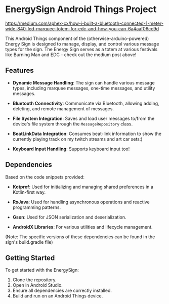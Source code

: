 # EnergySign Android Things Project

https://medium.com/aphex-cx/how-i-built-a-bluetooth-connected-1-meter-wide-840-led-marquee-totem-for-edc-and-how-you-can-6a4aaf06cc9d

This Android Things component of the (otherwise-arduino-powered) Energy Sign is designed to manage, display, and control
various message types for the sign. The Energy Sign serves as a totem at various festivals like Burning Man and EDC -
check out the medium post above!

## Features

- **Dynamic Message Handling**: The sign can handle various message types, including marquee messages, one-time
  messages, and utility messages.

- **Bluetooth Connectivity**: Communicate via Bluetooth, allowing adding, deleting, and remote management of messages.

- **File System Integration**: Saves and load user messages to/from the device's file system through
  the `MessageRepository` class.

- **BeatLinkData Integration**: Consumes beat-link information to show the currently playing track on my twitch streams
  and art car sets:)

- **Keyboard Input Handling**: Supports keyboard input too!

## Dependencies

Based on the code snippets provided:

- **Kotpref**: Used for initializing and managing shared preferences in a Kotlin-first way.

- **RxJava**: Used for handling asynchronous operations and reactive programming patterns.

- **Gson**: Used for JSON serialization and deserialization.

- **AndroidX Libraries**: For various utilities and lifecycle management.

(Note: The specific versions of these dependencies can be found in the sign's build.gradle file)

## Getting Started

To get started with the EnergySign:

1. Clone the repository.
2. Open in Android Studio.
3. Ensure all dependencies are correctly installed.
4. Build and run on an Android Things device.
